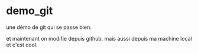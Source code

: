 ﻿# demo_git
une démo de git qui se passe bien.

et maintenant on modifie depuis github.
mais aussi depuis ma machine local et c'est cool.
